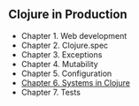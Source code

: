 ## Clojure in Production

- Chapter 1. Web development
- Chapter 2. Clojure.spec
- Chapter 3. Exceptions
- Chapter 4. Mutability
- Chapter 5. Configuration
- [Chapter 6. Systems in Clojure](/en/clj-book-systems/)
- Chapter 7. Tests
